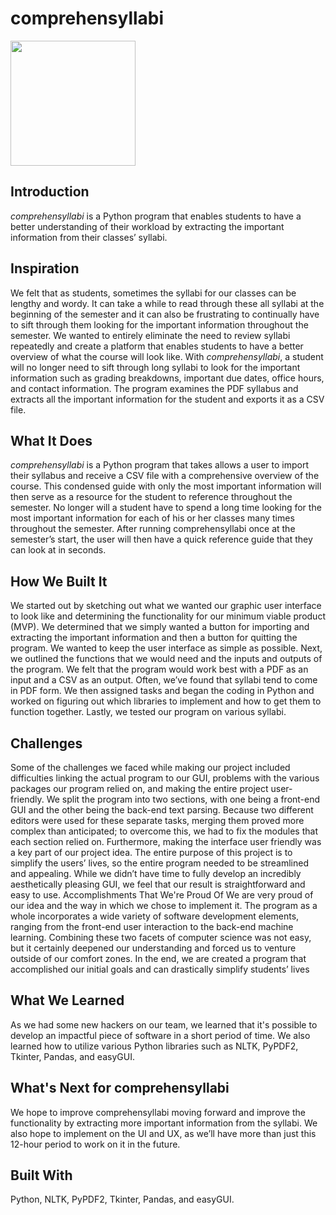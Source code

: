 # comprehensyllabi

<img src="https://github.com/dpeletz/comprehensyllabi/assets/logo.png?raw=true" width="200" />

## Introduction
*comprehensyllabi* is a Python program that enables students to have a better understanding of their workload by extracting the important information from their classes’ syllabi. 

## Inspiration
We felt that as students, sometimes the syllabi for our classes can be lengthy and wordy. It can take a while to read through these all syllabi at the beginning of the semester and it can also be frustrating to continually have to sift through them looking for the important information throughout the semester. We wanted to entirely eliminate the need to review syllabi repeatedly and create a platform that enables students to have a better overview of what the course will look like. 
With *comprehensyllabi*, a student will no longer need to sift through long syllabi to look for the important information such as grading breakdowns, important due dates, office hours, and contact information. The program examines the PDF syllabus and extracts all the important information for the student and exports it as a CSV file. 

## What It Does
*comprehensyllabi* is a Python program that takes allows a user to import their syllabus and receive a CSV file with a comprehensive overview of the course. This condensed guide with only the most important information will then serve as a resource for the student to reference throughout the semester. No longer will a student have to spend a long time looking for the most important information for each of his or her classes many times throughout the semester. After running comprehensyllabi once at the semester’s start, the user will then have a quick reference guide that they can look at in seconds. 

## How We Built It
We started out by sketching out what we wanted our graphic user interface to look like and determining the functionality for our minimum viable product (MVP). We determined that we simply wanted a button for importing and extracting the important information and then a button for quitting the program. We wanted to keep the user interface as simple as possible. 
Next, we outlined the functions that we would need and the inputs and outputs of the program. We felt that the program would work best with a PDF as an input and a CSV as an output. Often, we’ve found that syllabi tend to come in PDF form. 
We then assigned tasks and began the coding in Python and worked on figuring out which libraries to implement and how to get them to function together. Lastly, we tested our program on various syllabi. 

## Challenges
Some of the challenges we faced while making our project included difficulties linking the actual program to our GUI, problems with the various packages our program relied on, and making the entire project user-friendly. We split the program into two sections, with one being a front-end GUI and the other being the back-end text parsing. Because two different editors were used for these separate tasks, merging them proved more complex than anticipated; to overcome this, we had to fix the modules that each section relied on.
Furthermore, making the interface user friendly was a key part of our project idea. The entire purpose of this project is to simplify the users’ lives, so the entire program needed to be streamlined and appealing. While we didn’t have time to fully develop an incredibly aesthetically pleasing GUI, we feel that our result is straightforward and easy to use.
Accomplishments That We're Proud Of
We are very proud of our idea and the way in which we chose to implement it. The program as a whole incorporates a wide variety of software development elements, ranging from the front-end user interaction to the back-end machine learning. Combining these two facets of computer science was not easy, but it certainly deepened our understanding and forced us to venture outside of our comfort zones. In the end, we are created a program that accomplished our initial goals and can drastically simplify students’ lives

## What We Learned
As we had some new hackers on our team, we learned that it's possible to develop an impactful piece of software in a short period of time. We also learned how to utilize various Python libraries such as NLTK, PyPDF2, Tkinter, Pandas, and easyGUI. 

## What's Next for comprehensyllabi
We hope to improve comprehensyllabi moving forward and improve the functionality by extracting more important information from the syllabi. We also hope to implement on the UI and UX, as we’ll have more than just this 12-hour period to work on it in the future.

## Built With
Python, NLTK, PyPDF2, Tkinter, Pandas, and easyGUI. 
